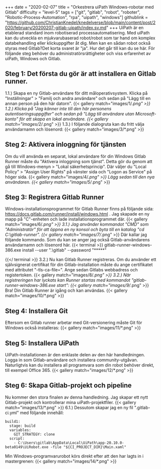 +++
date = "2020-02-07"
title = "Orkestrera uiPath Windows-robotar med Gitlab"
difficulty = "level-5"
tags = ["git", "gitlab", "robot", "roboter", "Robotic-Process-Automation", "rpa", "uipath", "windows"]
githublink = "https://github.com/ChristianKnedel/knedelverse/blob/main/content/post/2020/february/20200207-gitlab-uipath/index.sv.md"
+++
UiPath är en etablerad standard inom robotiserad processautomatisering. Med uiPath kan du utveckla en mjukvarubaserad robot/robot som tar hand om komplex databehandling eller klickuppgifter åt dig. Men kan en sådan robot också styras med Gitlab?Det korta svaret är "ja". Hur det går till kan du se här. För följande steg behöver du administratörsrättigheter och viss erfarenhet av uiPath, Windows och Gitlab.
## Steg 1: Det första du gör är att installera en Gitlab runner.
1.1.) Skapa en ny Gitlab-användare för ditt måloperativsystem. Klicka på "Inställningar" > "Familj och andra användare" och sedan på "Lägg till en annan person på den här datorn".
{{< gallery match="images/1/*.png" >}}
1.2.) Klicka på "Jag känner inte till den här personens autentiseringsuppgifter" och sedan på "Lägg till användare utan Microsoft-konto" för att skapa en lokal användare.
{{< gallery match="images/2/*.png" >}}
1.3.) I följande dialogruta kan du fritt välja användarnamn och lösenord:
{{< gallery match="images/3/*.png" >}}

## Steg 2: Aktivera inloggning för tjänsten
Om du vill använda en separat, lokal användare för din Windows Gitlab Runner måste du "Aktivera inloggning som tjänst". Detta gör du genom att gå till Windows-menyn > "Lokal säkerhetsprincip". Där väljer du "Local Policy" > "Assign User Rights" på vänster sida och "Logon as Service" på höger sida.
{{< gallery match="images/4/*.png" >}}
Lägg sedan till den nya användaren.
{{< gallery match="images/5/*.png" >}}

## Steg 3: Registrera Gitlab Runner
Windows-installationsprogrammet för Gitlab Runner finns på följande sida: https://docs.gitlab.com/runner/install/windows.html . Jag skapade en ny mapp på "C"-enheten och lade installationsprogrammet där.
{{< gallery match="images/6/*.png" >}}
3.1.) Jag använder kommandot "CMD" som "Administratör" för att öppna en ny konsol och byta till en katalog "cd C:\gitlab-runner".
{{< gallery match="images/7/*.png" >}}
Där kallar jag följande kommando. Som du kan se anger jag också Gitlab-användarens användarnamn och lösenord här.
{{< terminal >}}
gitlab-runner-windows-386.exe install --user ".\gitlab" --password "*****"

{{</ terminal >}}
3.2.) Nu kan Gitlab Runner registreras. Om du använder ett självsignerat certifikat för din Gitlab-installation måste du ange certifikatet med attributet "-tls-ca-file=". Ange sedan Gitlabs webbadress och registertoken.
{{< gallery match="images/8/*.png" >}}
3.2.) När registreringen har lyckats kan Runner startas med kommandot "gitlab-runner-windows-386.exe start":
{{< gallery match="images/9/*.png" >}}
Bra! Din Gitlab Runner är igång och kan användas.
{{< gallery match="images/10/*.png" >}}

## Steg 4: Installera Git
Eftersom en Gitlab runner arbetar med Git-versionering måste Git för Windows också installeras:
{{< gallery match="images/11/*.png" >}}

## Steg 5: Installera UiPath
UiPath-installationen är den enklaste delen av den här handledningen. Logga in som Gitlab-användare och installera community-utgåvan. Naturligtvis kan du installera all programvara som din robot behöver direkt, till exempel Office 365.
{{< gallery match="images/12/*.png" >}}

## Steg 6: Skapa Gitlab-projekt och pipeline
Nu kommer den stora finalen av denna handledning. Jag skapar ett nytt Gitlab-projekt och kontrollerar mina uiPath-projektfiler.
{{< gallery match="images/13/*.png" >}}
6.1.) Dessutom skapar jag en ny fil ".gitlab-ci.yml" med följande innehåll:
```
build1:
  stage: build
  variables:
    GIT_STRATEGY: clone
  script:
    - C:\Users\gitlab\AppData\Local\UiPath\app-20.10.0-beta0149\UiRobot.exe -file "${CI_PROJECT_DIR}\Main.xaml"

```
Min Windows-programvarurobot körs direkt efter att den har lagts in i mastergrenen:
{{< gallery match="images/14/*.png" >}}
